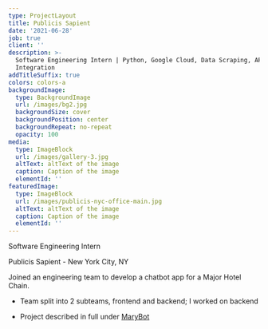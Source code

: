 ```yaml
---
type: ProjectLayout
title: Publicis Sapient
date: '2021-06-28'
job: true
client: ''
description: >-
  Software Engineering Intern | Python, Google Cloud, Data Scraping, API
  Integration
addTitleSuffix: true
colors: colors-a
backgroundImage:
  type: BackgroundImage
  url: /images/bg2.jpg
  backgroundSize: cover
  backgroundPosition: center
  backgroundRepeat: no-repeat
  opacity: 100
media:
  type: ImageBlock
  url: /images/gallery-3.jpg
  altText: altText of the image
  caption: Caption of the image
  elementId: ''
featuredImage:
  type: ImageBlock
  url: /images/publicis-nyc-office-main.jpg
  altText: altText of the image
  caption: Caption of the image
  elementId: ''
---
```

Software Engineering Intern

Publicis Sapient - New York City, NY

Joined an engineering team to develop a chatbot app for a Major Hotel Chain. 

*   Team split into 2 subteams, frontend and backend; I worked on backend

*   Project described in full under [MaryBot](/projects/project-one)

